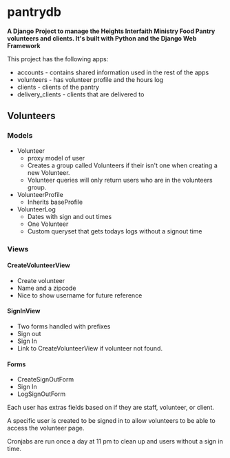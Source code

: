 # pantrydb

**A Django Project to manage the Heights Interfaith Ministry Food Pantry volunteers and clients. It's built with Python and the Django Web Framework**

This project has the following apps:

* accounts - contains shared information used in the rest of the apps
* volunteers - has volunteer profile and the hours log
* clients - clients of the pantry
* delivery_clients - clients that are delivered to

## Volunteers

### Models
* Volunteer
    * proxy model of user
    * Creates a group called Volunteers if their isn't one when creating a new Volunteer.
    * Volunteer queries will only return users who are in the volunteers group.
* VolunteerProfile
    * Inherits baseProfile 
* VolunteerLog 
    * Dates with sign and out times
    * One Volunteer
    * Custom queryset that gets todays logs without a signout time

### Views
#### CreateVolunteerView
 * Create volunteer
 * Name and a zipcode
 * Nice to show username for future reference
 
#### SignInView
 * Two forms handled with prefixes 
  * Sign out
  * Sign In
  * Link to CreateVolunteerView if volunteer not found.

#### Forms
* CreateSignOutForm
* Sign In
* LogSignOutForm


Each user has extras fields based on if they are staff, volunteer, or client.
 
A specific user is created to be signed in to allow volunteers to be able to access the volunteer page.

Cronjabs are run once a day at 11 pm to clean up and users without a sign in time.


